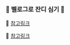 ### 🌱 벨로그로 잔디 심기 🌱

📌 [참고링크](https://velog.io/@gmltn9233/Velog%EB%A1%9C-%EA%B9%83%ED%97%88%EB%B8%8C-%EC%9E%94%EB%94%94-%EC%8B%AC%EA%B8%B0)

📌 [참고링크](https://velog.io/@sooozi/velog%EC%99%80-github-%EC%97%B0%EB%8F%99-%EB%B2%A8%EB%A1%9C%EA%B7%B8-%EA%B8%80%EC%93%B0%EA%B3%A0-%EC%9E%94%EB%94%94%EC%8B%AC%EA%B8%B0)
